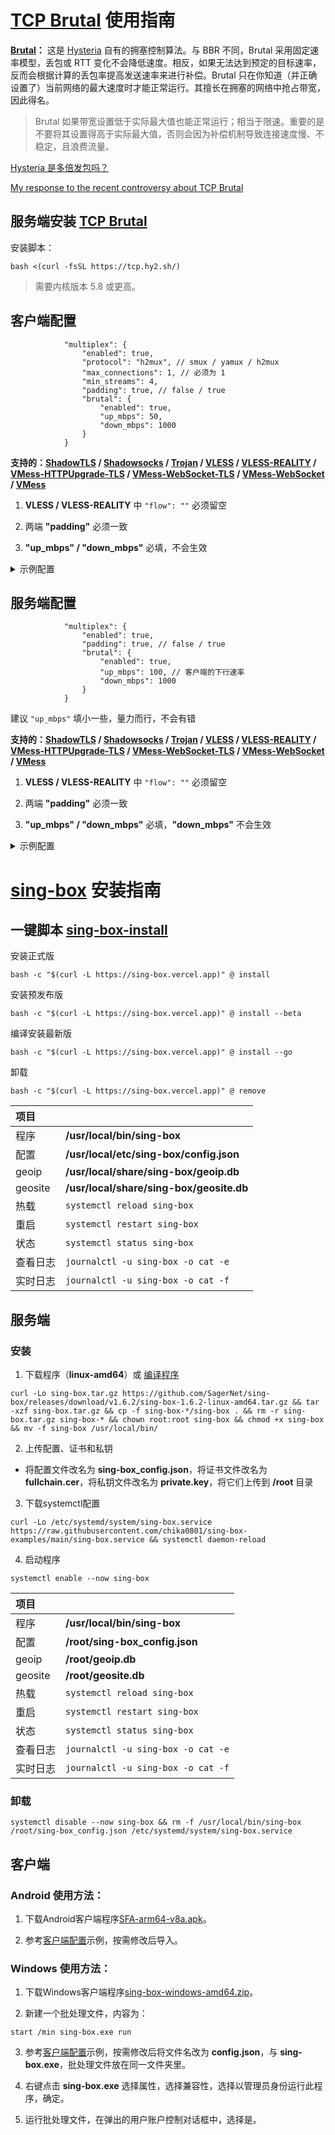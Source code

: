 # [TCP Brutal](https://github.com/apernet/tcp-brutal) 使用指南

**[Brutal](https://hysteria.network/zh/docs/advanced/Full-Server-Config/)：** 这是 [Hysteria](https://github.com/apernet/hysteria) 自有的拥塞控制算法。与 BBR 不同，Brutal 采用固定速率模型，丢包或 RTT 变化不会降低速度。相反，如果无法达到预定的目标速率，反而会根据计算的丢包率提高发送速率来进行补偿。Brutal 只在你知道（并正确设置了）当前网络的最大速度时才能正常运行。其擅长在拥塞的网络中抢占带宽，因此得名。

> Brutal 如果带宽设置低于实际最大值也能正常运行；相当于限速。重要的是不要将其设置得高于实际最大值，否则会因为补偿机制导致连接速度慢、不稳定，且浪费流量。

[Hysteria 是多倍发包吗？](https://hysteria.network/zh/docs/misc/Hysteria-Brutal/)

[My response to the recent controversy about TCP Brutal](https://gist.github.com/tobyxdd/0993ac063b2eee94f7d36ddd786f52ce)

## 服务端安装 [TCP Brutal](https://github.com/apernet/tcp-brutal/blob/master/README.zh.md#%E7%94%A8%E6%88%B7%E6%8C%87%E5%8D%97)

安装脚本：

```
bash <(curl -fsSL https://tcp.hy2.sh/)
```

> 需要内核版本 5.8 或更高。

## 客户端配置

```jsonc
            "multiplex": {
                "enabled": true,
                "protocol": "h2mux", // smux / yamux / h2mux
                "max_connections": 1, // 必须为 1
                "min_streams": 4,
                "padding": true, // false / true
                "brutal": {
                    "enabled": true,
                    "up_mbps": 50,
                    "down_mbps": 1000
                }
            }
```

**支持的：[ShadowTLS](ShadowTLS) / [Shadowsocks](Shadowsocks) / [Trojan](Trojan) / [VLESS](VLESS-XTLS-Vision) / [VLESS-REALITY](VLESS-XTLS-uTLS-REALITY) / [VMess-HTTPUpgrade-TLS](VMess-HTTPUpgrade-TLS) / [VMess-WebSocket-TLS](VMess-WebSocket-TLS) / [VMess-WebSocket](VMess-WebSocket) / [VMess](VMess)**

1. **VLESS / VLESS-REALITY** 中 `"flow": ""` 必须留空

2. 两端 **"padding"** 必须一致

3. **"up_mbps" / "down_mbps"** 必填，不会生效

<details> <summary>示例配置</summary>

```jsonc
{
    "inbounds": [
        {
            "type": "mixed",
            "listen": "::",
            "listen_port": 10000
        }
    ],
    "outbounds": [
        {
            "type": "vless",
            "server": "233.33.33.33",
            "server_port": 443,
            "uuid": "chika",
            "flow": "",
            "tls": {
                "enabled": true,
                "server_name": "www.lovelive-anime.jp",
                "utls": {
                    "enabled": true,
                    "fingerprint": "chrome"
                }
             },
            "packet_encoding": "xudp",
            "multiplex": {
                "enabled": true,
                "protocol": "h2mux",
                "max_connections": 1,
                "min_streams": 4,
                "padding": true,
                "brutal": {
                    "enabled": true,
                    "up_mbps": 50,
                    "down_mbps": 1000
                }
            }
        }
    ]
}
```

</details>

## 服务端配置

```jsonc
            "multiplex": {
                "enabled": true,
                "padding": true, // false / true
                "brutal": {
                    "enabled": true,
                    "up_mbps": 100, // 客户端的下行速率
                    "down_mbps": 1000
                }
            }
```

建议 `"up_mbps"` 填小一些，量力而行，不会有错

**支持的：[ShadowTLS](ShadowTLS) / [Shadowsocks](Shadowsocks) / [Trojan](Trojan) / [VLESS](VLESS-XTLS-Vision) / [VLESS-REALITY](VLESS-XTLS-uTLS-REALITY) / [VMess-HTTPUpgrade-TLS](VMess-HTTPUpgrade-TLS) / [VMess-WebSocket-TLS](VMess-WebSocket-TLS) / [VMess-WebSocket](VMess-WebSocket) / [VMess](VMess)**

1. **VLESS / VLESS-REALITY** 中 `"flow": ""` 必须留空

2. 两端 **"padding"** 必须一致

3. **"up_mbps" / "down_mbps"** 必填，**"down_mbps"** 不会生效

<details> <summary>示例配置</summary>

```jsonc
{
    "inbounds": [
        {
            "type": "vless",
            "listen": "::",
            "listen_port": 443,
            "users": [
                {
                    "uuid": "chika",
                    "flow": ""
                }
            ],
            "tls": {
                "enabled": true,
                "certificate_path": "/root/fullchain.cer",
                "key_path": "/root/private.key"
            },
            "multiplex": {
                "enabled": true,
                "padding": true,
                "brutal": {
                    "enabled": true,
                    "up_mbps": 100,
                    "down_mbps": 1000
                }
            }
        }
    ],
    "outbounds": [
        {
            "type": "direct"
        }
    ]
}
```

</details>

# [sing-box](https://github.com/SagerNet/sing-box) 安装指南

## 一键脚本 [sing-box-install](https://github.com/chise0713/sing-box-install) 

安装正式版

```
bash -c "$(curl -L https://sing-box.vercel.app)" @ install
```

安装预发布版

```
bash -c "$(curl -L https://sing-box.vercel.app)" @ install --beta
```

编译安装最新版

```
bash -c "$(curl -L https://sing-box.vercel.app)" @ install --go
```

卸载

```
bash -c "$(curl -L https://sing-box.vercel.app)" @ remove
```

| 项目 | |
| :--- | :--- |
| 程序 | **/usr/local/bin/sing-box** |
| 配置 | **/usr/local/etc/sing-box/config.json** |
| geoip | **/usr/local/share/sing-box/geoip.db** |
| geosite | **/usr/local/share/sing-box/geosite.db** |
| 热载 | `systemctl reload sing-box` |
| 重启 | `systemctl restart sing-box` |
| 状态 | `systemctl status sing-box` |
| 查看日志 | `journalctl -u sing-box -o cat -e` |
| 实时日志 | `journalctl -u sing-box -o cat -f` |

## 服务端

### 安装

1. 下载程序（**linux-amd64**）或 [编译程序](compile_sing-box.md)

```
curl -Lo sing-box.tar.gz https://github.com/SagerNet/sing-box/releases/download/v1.6.2/sing-box-1.6.2-linux-amd64.tar.gz && tar -xzf sing-box.tar.gz && cp -f sing-box-*/sing-box . && rm -r sing-box.tar.gz sing-box-* && chown root:root sing-box && chmod +x sing-box && mv -f sing-box /usr/local/bin/
```

2. 上传配置、证书和私钥

- 将配置文件改名为 **sing-box_config.json**，将证书文件改名为 **fullchain.cer**，将私钥文件改名为 **private.key**，将它们上传到 **/root** 目录

3. 下载systemctl配置

```
curl -Lo /etc/systemd/system/sing-box.service https://raw.githubusercontent.com/chika0801/sing-box-examples/main/sing-box.service && systemctl daemon-reload
```

4. 启动程序

```
systemctl enable --now sing-box
```

| 项目 | |
| :--- | :--- |
| 程序 | **/usr/local/bin/sing-box** |
| 配置 | **/root/sing-box_config.json** |
| geoip | **/root/geoip.db** |
| geosite | **/root/geosite.db** |
| 热载 | `systemctl reload sing-box` |
| 重启 | `systemctl restart sing-box` |
| 状态 | `systemctl status sing-box` |
| 查看日志 | `journalctl -u sing-box -o cat -e` |
| 实时日志 | `journalctl -u sing-box -o cat -f` |

### 卸载

```
systemctl disable --now sing-box && rm -f /usr/local/bin/sing-box /root/sing-box_config.json /etc/systemd/system/sing-box.service
```

## 客户端

### Android 使用方法：

1. 下载Android客户端程序[SFA-arm64-v8a.apk](https://github.com/SagerNet/sing-box/releases)。

2. 参考[客户端配置](Tun/config_client_android.json)示例，按需修改后导入。

### Windows 使用方法：

1. 下载Windows客户端程序[sing-box-windows-amd64.zip](https://github.com/SagerNet/sing-box/releases)。

2. 新建一个批处理文件，内容为：

```
start /min sing-box.exe run
```

3. 参考[客户端配置](Tun/config_client_windows.json)示例，按需修改后将文件名改为 **config.json**，与 **sing-box.exe**，批处理文件放在同一文件夹里。

4. 右键点击 **sing-box.exe** 选择属性，选择兼容性，选择以管理员身份运行此程序，确定。

5. 运行批处理文件，在弹出的用户账户控制对话框中，选择是。

